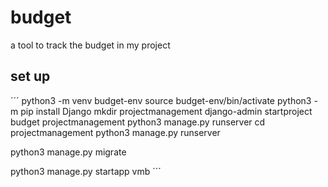 # budget
a tool to track the budget in my project

## set up 

´´´
python3 -m venv budget-env
source budget-env/bin/activate
python3 -m pip install Django
mkdir projectmanagement
django-admin startproject budget projectmanagement
python3 manage.py runserver
cd projectmanagement 
python3 manage.py runserver

python3 manage.py migrate

python3 manage.py startapp vmb
´´´



